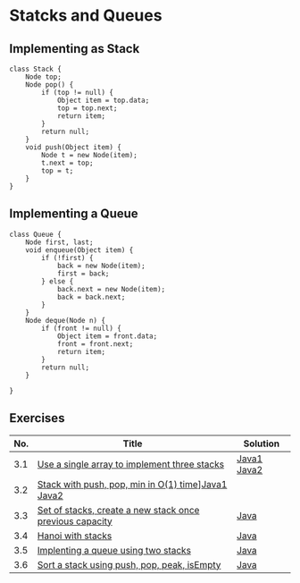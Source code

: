 # Statcks and Queues

## Implementing as Stack

    class Stack {
        Node top;
        Node pop() {
            if (top != null) {
                Object item = top.data;
                top = top.next;
                return item;
            }
            return null;
        }
        void push(Object item) {
            Node t = new Node(item);
            t.next = top;
            top = t;
        }
    }

## Implementing a Queue

    class Queue {
        Node first, last;
        void enqueue(Object item) {
            if (!first) {
                back = new Node(item);
                first = back;
            } else {
                back.next = new Node(item);
                back = back.next;
            }
        }
        Node deque(Node n) {
            if (front != null) {
                Object item = front.data;
                front = front.next;
                return item;
            }
            return null;
        }

    }

## Exercises
|No.|Title|Solution|
|---|-----|--------|
|3.1|[Use a single array to implement three stacks](three-stacks)|[Java1](three-stacks/ThreeStacks1.java) [Java2](three-stacks/ThreeStacks2.java)|
|3.2|[Stack with push, pop, min in O(1) time](stack-min)][Java1](stack-min/StackMin1.java) [Java2](stack-min/StackMin2.java)|
|3.3|[Set of stacks, create a new stack once previous capacity](set-of-stacks)|[Java](set-of-stacks/SetOfStacks.java)|
|3.4|[Hanoi with stacks](hanoi-with-stacks)|[Java](hanoi-with-stacks/HanoiWithStacks.java)|
|3.5|[Implenting a queue using two stacks](queue-two-stacks)|[Java](queue-two-stacks/MyQueue.java)|
|3.6|[Sort a stack using push, pop, peak, isEmpty]()|[Java]()|
